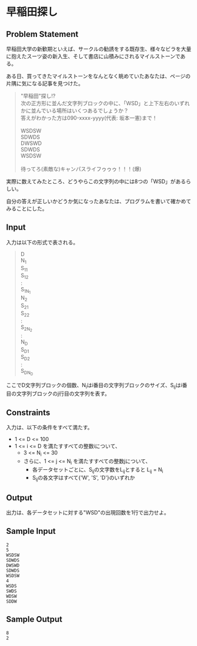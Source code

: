 早稲田探し
=

Problem Statement
-

早稲田大学の新歓期といえば、サークルの勧誘をする既存生、様々なビラを大量に抱えたスーツ姿の新入生、そして書店に山積みにされるマイルストーンである。

ある日、買ってきたマイルストーンをなんとなく眺めていたあなたは、ページの片隅に気になる記事を見つけた。

> "早稲田"探し!?<br>
> 次の正方形に並んだ文字列ブロックの中に、「WSD」と上下左右のいずれかに並んでいる場所はいくつあるでしょうか？<br>
> 答えがわかった方は090-xxxx-yyyy(代表: 坂本一憲)まで！<br><br>
> WSDSW<br>
> SDWDS<br>
> DWSWD<br>
> SDWDS<br>
> WSDSW<br><br>
> 待ってろ(素敵な)キャンパスライフゥゥゥ！！！(爆)<br>

実際に数えてみたところ、どうやらこの文字列の中には8つの「WSD」があるらしい。

自分の答えが正しいかどうか気になったあなたは、プログラムを書いて確かめてみることにした。

Input
-

入力は以下の形式で表される。

> D<br>
> N<sub>1</sub><br>
> S<sub>11</sub><br>
> S<sub>12</sub><br>
> :<br>
> S<sub>1N<sub>1</sub></sub><br>
> N<sub>2</sub><br>
> S<sub>21</sub><br>
> S<sub>22</sub><br>
> :<br>
> S<sub>2N<sub>2</sub></sub><br>
> :<br>
> N<sub>D</sub><br>
> S<sub>D1</sub><br>
> S<sub>D2</sub><br>
> :<br>
> S<sub>DN<sub>D</sub></sub><br>


ここでD文字列ブロックの個数、N<sub>i</sub>はi番目の文字列ブロックのサイズ、S<sub>ij</sub>はi番目の文字列ブロックのj行目の文字列を表す。

Constraints
-

入力は、以下の条件をすべて満たす。

* 1 <= D <= 100
* 1 <= i <= D を満たすすべての整数iについて、
    * 3 <= N<sub>i</sub> <= 30
    * さらに、1 <= j <= N<sub>i</sub> を満たすすべての整数jについて、
        * 各データセットごとに、S<sub>ij</sub>の文字数をL<sub>ij</sub>とすると L<sub>ij</sub> = N<sub>i</sub>
        * S<sub>ij</sub>の各文字はすべて{'W', 'S', 'D'}のいずれか

Output
-

出力は、各データセットに対する"WSD"の出現回数を1行で出力せよ。

Sample Input
-

    2
    5
    WSDSW
    SDWDS
    DWSWD
    SDWDS
    WSDSW
    4
    WSDS
    SWDS
    WDSW
    SDDW

Sample Output
-

    8
    2
